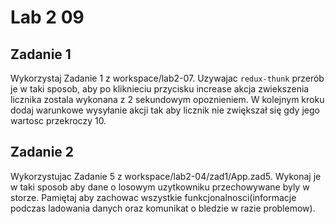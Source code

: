 # Lab 2  09


## Zadanie 1
Wykorzystaj Zadanie 1 z workspace/lab2-07. Uzywajac `redux-thunk` przerób je w taki sposob, aby po kliknieciu przycisku increase akcja zwiekszenia licznika zostala wykonana z 2 sekundowym opoznieniem.
W kolejnym kroku dodaj warunkowe wysyłanie akcji tak aby licznik nie zwiększał się gdy jego wartosc przekroczy 10.

## Zadanie 2
Wykorzystujac Zadanie 5 z workspace/lab2-04/zad1/App.zad5. Wykonaj je w taki sposob aby dane o losowym uzytkowniku przechowywane byly w storze. Pamiętaj aby zachowac wszystkie funkcjonalnosci(informacje podczas ladowania danych oraz komunikat o bledzie w razie problemow).
